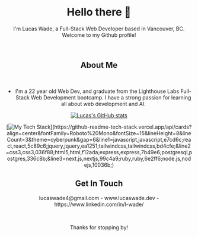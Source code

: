 <div align="center">

# Hello there 👋

I'm Lucas Wade, a Full-Stack Web Developer based in Vancouver, BC. Welcome to my Github profile!
 
 &nbsp;
## About Me
  
  &nbsp;
  
- I'm a 22 year old Web Dev, and graduate from the Lighthouse Labs Full-Stack Web Development bootcamp. I have a strong passion for learning all about web development and AI.

[![Lucas's GitHub stats](https://github-readme-stats.vercel.app/api?username=lucasw4&show_icons=true&theme=radical)](https://github.com/anuraghazra/github-readme-stats)

[![My Tech Stack](https://github-readme-tech-stack.vercel.app/api/cards?align=center&fontFamily=Roboto%20Mono&fontSize=15&lineHeight=8&lineCount=3&theme=radical&gap=6&line1=javascript,javascript,e7cd6c;react,react,5c89c6;jquery,jquery,ea1251;tailwindcss,tailwindcss,bd4cfe;&line2=css3,css3,036f88;html5,html,f12ada;express,express,7b49e6;postgresql,postgres,336c8b;&line3=next.js,nextjs,99c4a9;ruby,ruby,6e2ff6;node.js,nodejs,10036b;)](https://github-readme-tech-stack.vercel.app/api/cards?align=center&fontFamily=Roboto%20Mono&fontSize=15&lineHeight=8&lineCount=3&theme=cyberpunk&gap=6&line1=javascript,javascript,e7cd6c;react,react,5c89c6;jquery,jquery,ea1251;tailwindcss,tailwindcss,bd4cfe;&line2=css3,css3,036f88;html5,html,f12ada;express,express,7b49e6;postgresql,postgres,336c8b;&line3=next.js,nextjs,99c4a9;ruby,ruby,6e2ff6;node.js,nodejs,10036b;)

## Get In Touch

<div align="center">
lucaswade4@gmail.com - www.lucaswade.dev - https://www.linkedin.com/in/l-wade/
</div>
 
&nbsp;
  
Thanks for stopping by!

</div>
